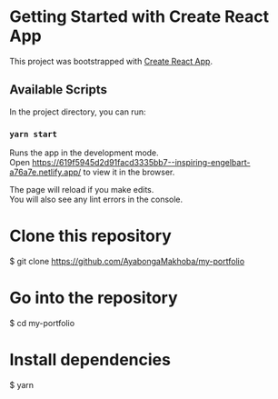 # Getting Started with Create React App

This project was bootstrapped with [Create React App](https://github.com/facebook/create-react-app).

## Available Scripts

In the project directory, you can run:

### `yarn start`

Runs the app in the development mode.\
Open https://619f5945d2d91facd3335bb7--inspiring-engelbart-a76a7e.netlify.app/ to view it in the browser.

The page will reload if you make edits.\
You will also see any lint errors in the console.

# Clone this repository
$ git clone https://github.com/AyabongaMakhoba/my-portfolio

# Go into the repository
$ cd my-portfolio

# Install dependencies
$ yarn

